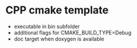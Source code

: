# CPP cmake template
- executable in bin subfolder
- additional flags for CMAKE_BUILD_TYPE=Debug
- doc target when doxygen is available
